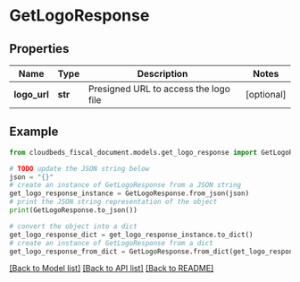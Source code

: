 # GetLogoResponse


## Properties

Name | Type | Description | Notes
------------ | ------------- | ------------- | -------------
**logo_url** | **str** | Presigned URL to access the logo file | [optional] 

## Example

```python
from cloudbeds_fiscal_document.models.get_logo_response import GetLogoResponse

# TODO update the JSON string below
json = "{}"
# create an instance of GetLogoResponse from a JSON string
get_logo_response_instance = GetLogoResponse.from_json(json)
# print the JSON string representation of the object
print(GetLogoResponse.to_json())

# convert the object into a dict
get_logo_response_dict = get_logo_response_instance.to_dict()
# create an instance of GetLogoResponse from a dict
get_logo_response_from_dict = GetLogoResponse.from_dict(get_logo_response_dict)
```
[[Back to Model list]](../README.md#documentation-for-models) [[Back to API list]](../README.md#documentation-for-api-endpoints) [[Back to README]](../README.md)



